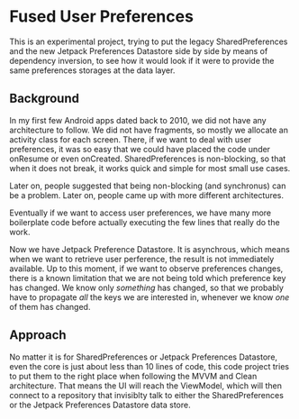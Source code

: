 # Fused User Preferences

This is an experimental project, trying to put the legacy SharedPreferences and the new Jetpack Preferences Datastore side by side by means of dependency inversion, to see how it would look if it were to provide the same preferences storages at the data layer.

## Background

In my first few Android apps dated back to 2010, we did not have any architecture to follow. We did not have fragments, so mostly we allocate an activity class for each screen. There, if we want to deal with user preferences, it was so easy that we could have placed the code under onResume or even onCreated. SharedPreferences is non-blocking, so that when it does not break, it works quick and simple for most small use cases.

Later on, people suggested that being non-blocking (and synchronus) can be a problem.
Later on, people came up with more different architectures.

Eventually if we want to access user preferences, we have many more boilerplate code before actually executing the few lines that really do the work.

Now we have Jetpack Preference Datastore. It is asynchrous, which means when we want to retrieve user perference, the result is not immediately available. Up to this moment, if we want to observe preferences changes, there is a known limitation that we are not being told which preference key has changed. We know only _something_ has changed, so that we probably have to propagate _all_ the keys we are interested in, whenever we know _one_ of them has changed.

## Approach

No matter it is for SharedPreferences or Jetpack Preferences Datastore, even the core is just about less than 10 lines of code, this code project tries to put them to the right place when following the MVVM and Clean architecture. That means the UI will reach the ViewModel, which will then connect to a repository that invisiblty talk to either the SharedPreferences or the Jetpack Preferences Datastore data store.


